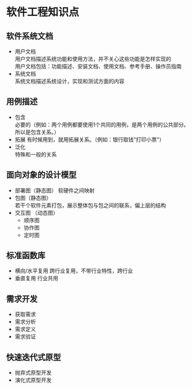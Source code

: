 # 软件工程知识点

## 软件系统文档
* 用户文档  
  用户文档描述系统功能和使用方法，并不关心这些功能是怎样实现的  
  用户文档包括：功能描述、安装文档、使用文档、参考手册、操作员指南
* 系统文档  
  系统文档描述系统设计，实现和测试方面的内容

## 用例描述
* 包含  
  必要的（例如：两个用例都要使用1个共同的用例，是两个用例的公共部分。所以是包含关系。）
* 拓展
  有时候用到，就用拓展关系。（例如：银行取钱"打印小票"）
* 泛化  
  特殊和一般的关系
  
  
## 面向对象的设计模型
* 部署图（静态图） 
  软硬件之间映射
* 包图（静态图）  
  若干个软件元素打包，展示整体包与包之间的联系，偏上层的结构 
* 交互图 （动态图）
  * 顺序图
  * 协作图
  * 定时图
  
## 标准函数库 <???>
* 横向/水平复用
  跨行业复用，不带行业特性，跨行业
* 垂直复用
  行业共用

## 需求开发
* 获取需求
* 需求分析
* 需求定义
* 需求验证

## 快速迭代式原型
* 抛弃式原型开发
* 演化式原型开发